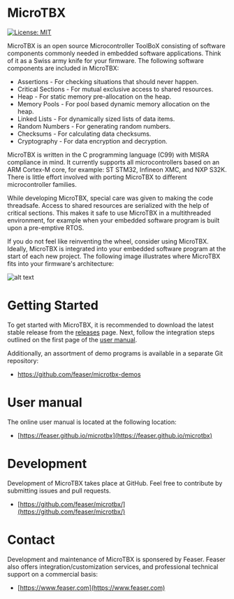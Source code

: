 # MicroTBX
[![License: MIT](https://img.shields.io/badge/License-MIT-yellow.svg)](https://opensource.org/licenses/MIT)

MicroTBX is an open source Microcontroller ToolBoX consisting of software components commonly needed in embedded software applications. Think of it as a Swiss army knife for your firmware. The following software components are included in MicroTBX:

* Assertions - For checking situations that should never happen.
* Critical Sections - For mutual exclusive access to shared resources.
* Heap - For static memory pre-allocation on the heap.
* Memory Pools - For pool based dynamic memory allocation on the heap.
* Linked Lists - For dynamically sized lists of data items.
* Random Numbers - For generating random numbers.
* Checksums - For calculating data checksums.
* Cryptography - For data encryption and decryption.

MicroTBX is written in the C programming language (C99) with MISRA compliance in mind. It currently supports all microcontrollers based on an ARM Cortex-M core, for example: ST STM32, Infineon XMC, and NXP S32K. There is little effort involved with porting MicroTBX to different microcontroller families.

While developing MicroTBX, special care was given to making the code threadsafe. Access to shared resources are serialized with the help of critical sections. This makes it safe to use MicroTBX in a multithreaded environment, for example when your embedded software program is built upon a pre-emptive RTOS.

If you do not feel like reinventing the wheel, consider using MicroTBX. Ideally, MicroTBX is integrated into your embedded software program at the start of each new project. The following image illustrates where MicroTBX fits into your firmware's architecture:

![alt text](docs/images/software_architecture.png "Software architecture with MicroTBX")

# Getting Started

To get started with MicroTBX, it is recommended to download the latest stable release from the [releases](https://github.com/feaser/microtbx/releases/) page. Next, follow the integration steps outlined on the first page of the [user manual](https://feaser.github.io/microtbx).

Additionally, an assortment of demo programs is available in a separate Git repository: 

* https://github.com/feaser/microtbx-demos

# User manual

The online user manual is located at the following location:

* [https://feaser.github.io/microtbx](https://feaser.github.io/microtbx)

# Development

Development of MicroTBX takes place at GitHub. Feel free to contribute by submitting issues and pull requests.

* [https://github.com/feaser/microtbx/](https://github.com/feaser/microtbx/)

# Contact

Development and maintenance of MicroTBX is sponsered by Feaser. Feaser also offers integration/customization services, and professional technical support on a commercial basis:

* [https://www.feaser.com](https://www.feaser.com)
